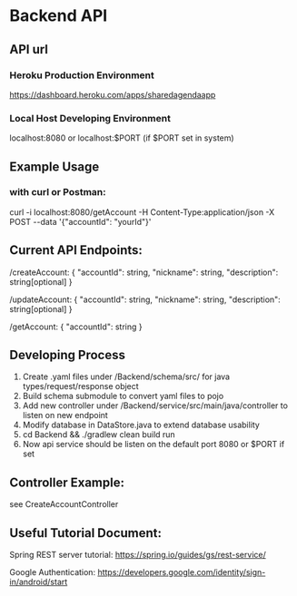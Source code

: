 # Backend API

## API url

### Heroku Production Environment
https://dashboard.heroku.com/apps/sharedagendaapp

### Local Host Developing Environment
localhost:8080 or localhost:$PORT (if $PORT set in system)

## Example Usage
### with curl or Postman:
curl -i localhost:8080/getAccount -H Content-Type:application/json -X POST --data '{"accountId": "yourId"}'


## Current API Endpoints:
/createAccount:	
	{
		"accountId": string,
		"nickname": string,
		"description": string[optional]
	}

/updateAccount:
	{
		"accountId": string,
		"nickname": string,
		"description": string[optional]
	}

/getAccount:
	{
		"accountId": string
	}


## Developing Process
1. Create .yaml files under /Backend/schema/src/ for java types/request/response object
2. Build schema submodule to convert yaml files to pojo
3. Add new controller under /Backend/service/src/main/java/controller to listen on new endpoint
4. Modify database in DataStore.java to extend database usability
5. cd Backend && ./gradlew clean build run
6. Now api service should be listen on the default port 8080 or $PORT if set
 


## Controller Example:
see CreateAccountController


## Useful Tutorial Document:
Spring REST server tutorial:
https://spring.io/guides/gs/rest-service/

Google Authentication:
https://developers.google.com/identity/sign-in/android/start

